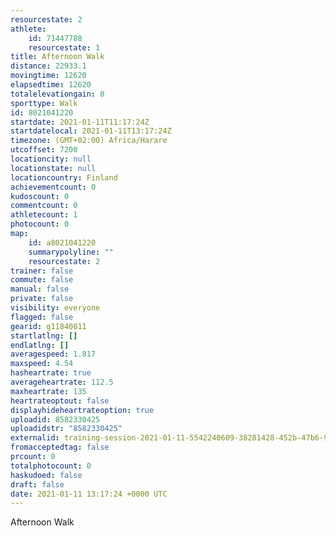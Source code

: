 ```yaml
---
resourcestate: 2
athlete:
    id: 71447788
    resourcestate: 1
title: Afternoon Walk
distance: 22933.1
movingtime: 12620
elapsedtime: 12620
totalelevationgain: 0
sporttype: Walk
id: 8021041220
startdate: 2021-01-11T11:17:24Z
startdatelocal: 2021-01-11T13:17:24Z
timezone: (GMT+02:00) Africa/Harare
utcoffset: 7200
locationcity: null
locationstate: null
locationcountry: Finland
achievementcount: 0
kudoscount: 0
commentcount: 0
athletecount: 1
photocount: 0
map:
    id: a8021041220
    summarypolyline: ""
    resourcestate: 2
trainer: false
commute: false
manual: false
private: false
visibility: everyone
flagged: false
gearid: g11840811
startlatlng: []
endlatlng: []
averagespeed: 1.817
maxspeed: 4.54
hasheartrate: true
averageheartrate: 112.5
maxheartrate: 135
heartrateoptout: false
displayhideheartrateoption: true
uploadid: 8582330425
uploadidstr: "8582330425"
externalid: training-session-2021-01-11-5542240609-38281428-452b-47b6-9db0-cf03dc47e2d6.fit
fromacceptedtag: false
prcount: 0
totalphotocount: 0
haskudoed: false
draft: false
date: 2021-01-11 13:17:24 +0000 UTC
---
```

Afternoon Walk